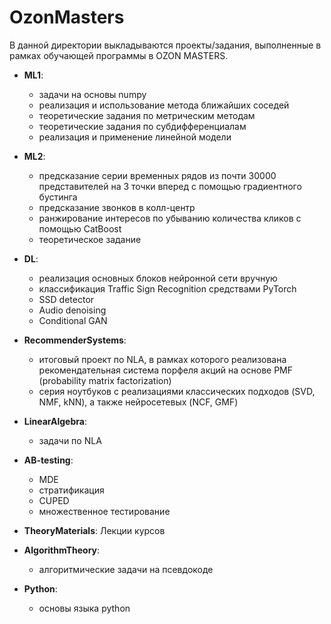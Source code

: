 # OzonMasters
В данной директории выкладываются проекты/задания, выполненные в рамках обучающей программы в OZON MASTERS.

- **ML1**: 
  - задачи на основы numpy
  - реализация и использование метода ближайших соседей
  - теоретические задания по метрическим методам
  - теоретические задания по субдифференциалам 
  - реализация и применение линейной модели

- **ML2**: 
  - предсказание серии временных рядов из почти 30000 представителей на 3 точки вперед с помощью градиентного бустинга
  - предсказание звонков в колл-центр
  - ранжирование интересов по убыванию количества кликов с помощью CatBoost
  - теоретическое задание

- **DL**:
  - реализация основных блоков нейронной сети вручную
  - классификация Traffic Sign Recognition средствами PyTorch
  - SSD detector
  - Audio denoising
  - Conditional GAN
 
- **RecommenderSystems**: 
  - итоговый проект по NLA, в рамках которого реализована рекомендательная система порфеля акций на основе PMF (probability matrix factorization)
  - серия ноутбуков с реализациями классических подходов (SVD, NMF, kNN), а также нейросетевых (NCF, GMF)

- **LinearAlgebra**: 
  - задачи по NLA
  
- **AB-testing**:
  - MDE
  - стратификация
  - CUPED
  - множественное тестирование
  
 - **TheoryMaterials**:
 Лекции курсов

- **AlgorithmTheory**: 
  - алгоритмические задачи на псевдокоде

- **Python**: 
  - основы языка python

